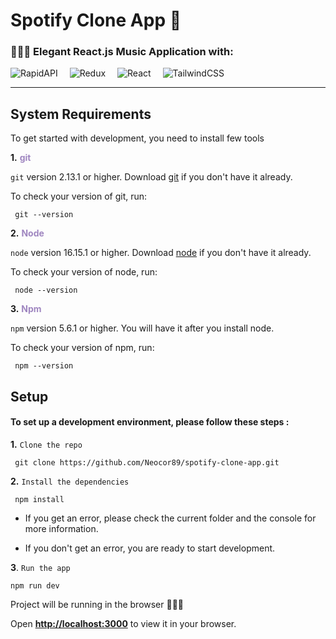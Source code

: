 # Spotify Clone App 🎼

### 🤵🏽‍♂️ Elegant React.js Music Application with:

<span></span>

![RapidAPI](https://img.shields.io/badge/RapidAPI-3a86ff?style=for-the-badge&logo=rapidapi) <span style='margin-left: 15px'></span> ![Redux](https://img.shields.io/badge/redux-%23593d88.svg?style=for-the-badge&logo=redux&logoColor=white) <span style='margin-left: 15px'></span> ![React](https://img.shields.io/badge/react-%2320232a.svg?style=for-the-badge&logo=react&logoColor=%2361DAFB) <span style='margin-left: 15px'></span> ![TailwindCSS](https://img.shields.io/badge/tailwindcss-%2338B2AC.svg?style=for-the-badge&logo=tailwind-css&logoColor=white)

<!-- Check out the Doc and Design project requirements [here](https://docs.google.com/document/d/1E1G_yS7CnJZKuXnKArcgyOEnMbJhpmKaIagKYO4fxHQ/edit#) -->

---

## **System Requirements**

To get started with development, you need to install few tools

**1.** <span style='color: #9f86c0; font-weight: bold;'>git</span>

`git` version 2.13.1 or higher. Download [git](https://git-scm.com/downloads) if you don't have it already.

To check your version of git, run:

```shell
 git --version
```

**2.** <span style='color: #9f86c0; font-weight: bold;'>Node</span>

`node` version 16.15.1 or higher. Download <span style='color: #70e000;'>[node](https://nodejs.org/en/download/)</span> if you don't have it already.

To check your version of node, run:

```shell
 node --version
```

**3.** <span style='color: #9f86c0; font-weight: bold;'>Npm</span>

`npm` version 5.6.1 or higher. You will have it after you install node.

To check your version of npm, run:

```shell
 npm --version
```

## **Setup**

#### To set up a development environment, please follow these steps :

**1.** `Clone the repo`

```shell
 git clone https://github.com/Neocor89/spotify-clone-app.git
```

**2.** `Install the dependencies`

```shell
 npm install
```

- If you get an error, please check the current folder and the console for more information.

- If you don't get an error, you are ready to start development.

**3**. `Run the app`

```shell
npm run dev
```

Project will be running in the browser 🏃🏽‍♂️

Open <span style='font-weight: 700;'>[http://localhost:3000](http://localhost:3000)</span> to view it in your browser.

#
